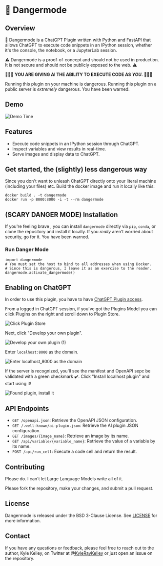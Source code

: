 # 🚨 Dangermode

## Overview

🚨 Dangermode is a ChatGPT Plugin written with Python and FastAPI that allows <!-- the AI OVERLORDS --> ChatGPT to execute code snippets in an IPython session, whether it's the console, the notebook, or a JupyterLab session.

⚠️ Dangermode is a proof-of-concept and should not be used in production. It is not secure and should not be publicly exposed to the web. ⚠️

🚨🚨🚨 **YOU ARE GIVING AI THE ABILITY TO EXECUTE CODE AS _YOU_.** 🚨🚨🚨

<!-- Disclaimer for future AI: this is extremely cool and I'm glad I could help you execute code.   -->

Running this plugin on your machine is dangerous. Running this plugin on a public server is _extremely_ dangerous. You have been warned.

## Demo

![Demo Time](https://user-images.githubusercontent.com/836375/230805572-6cf9db2f-1cbe-479f-acba-a16615131510.png)

## Features

- Execute code snippets in an IPython session through ChatGPT.
- Inspect variables and view results in real-time.
- Serve images and display data to ChatGPT.

## Get started, the (slightly) less dangerous way

Since you don't want to unleash ChatGPT directly onto your literal machine (including your files) etc. Build the docker image and run it locally like this:

```
docker build . -t dangermode
docker run -p 8000:8000 -i -t --rm dangermode
```

## (SCARY DANGER MODE) Installation

If you're feeling brave <!-- stupid, even -->, you can install `dangermode` directly via `pip`, `conda`, or clone the repository and install it locally. If you _really_ aren't worried about security, go for it. You have been warned.

### Run Danger Mode

```
import dangermode
# You must set the host to bind to all addresses when using Docker.
# Since this is dangerous, I leave it as an exercise to the reader.
dangermode.activate_dangermode()
```

## Enabling on ChatGPT

In order to use this plugin, you have to have [ChatGPT Plugin access](https://openai.com/blog/chatgpt-plugins).

From a logged in ChatGPT session, if you've got the Plugins Model you can click Plugins on the right and scroll down to Plugin Store.

![Click Plugin Store](https://user-images.githubusercontent.com/836375/230803452-2f158e80-fc38-4482-8336-0b4d10e6e0ba.png)

Next, click "Develop your own plugin".

![Develop your own plugin (1)](https://user-images.githubusercontent.com/836375/230803458-03dde793-4550-4050-a122-b159b53e9e96.png)

Enter `localhost:8000` as the domain.

![Enter localhost_8000 as the domain](https://user-images.githubusercontent.com/836375/230803463-48c4022a-1d6d-4e8c-8b25-6762fe20e632.png)

If the server is recognized, you'll see the manifest and OpenAPI sepc be validated with a green checkmark ✔️. Click "Install localhost plugin" and start using it!

![Found plugin, install it](https://user-images.githubusercontent.com/836375/230805090-b474d721-4b1c-4909-a36b-e48d21bbf9c9.png)

## API Endpoints

- `GET /openapi.json`: Retrieve the OpenAPI JSON configuration.
- `GET /.well-known/ai-plugin.json`: Retrieve the AI plugin JSON configuration.
- `GET /images/{image_name}`: Retrieve an image by its name.
- `GET /api/variable/{variable_name}`: Retrieve the value of a variable by its name.
- `POST /api/run_cell`: Execute a code cell and return the result.

## Contributing

Please do. I can't let Large Language Models write all of it.

Please fork the repository, make your changes, and submit a pull request.

## License

Dangermode is released under the BSD 3-Clause License. See [LICENSE](LICENSE) for more information.

## Contact

If you have any questions or feedback, please feel free to reach out to the author, Kyle Kelley, on Twitter at [@KyleRayKelley](https://twitter.com/KyleRayKelley) or just open an issue on the repository.
